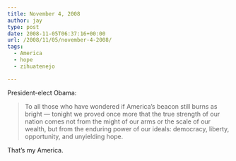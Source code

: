 ```yaml
---
title: November 4, 2008
author: jay
type: post
date: 2008-11-05T06:37:16+00:00
url: /2008/11/05/november-4-2008/
tags:
  - America
  - hope
  - zihuatenejo

---
```

President-elect Obama:

> To all those who have wondered if America’s beacon still burns as bright — tonight we proved once more that the true strength of our nation comes not from the might of our arms or the scale of our wealth, but from the enduring power of our ideals: democracy, liberty, opportunity, and unyielding hope.

That’s my America.